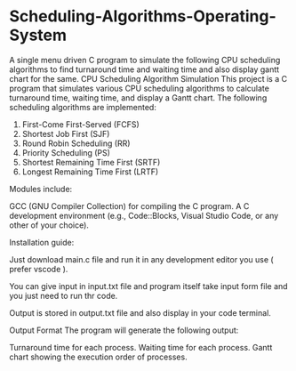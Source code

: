 # Scheduling-Algorithms-Operating-System
A single menu driven C program to simulate the following CPU scheduling algorithms to find turnaround time and waiting time and also display gantt chart for the same.
CPU Scheduling Algorithm Simulation
This project is a C program that simulates various CPU scheduling algorithms to calculate turnaround time, waiting time, and display a Gantt chart. The following scheduling algorithms are implemented:

1) First-Come First-Served (FCFS)
2) Shortest Job First (SJF)
3) Round Robin Scheduling (RR)
4) Priority Scheduling (PS)
5) Shortest Remaining Time First (SRTF)
6) Longest Remaining Time First (LRTF)


Modules include:

GCC (GNU Compiler Collection) for compiling the C program.
A C development environment (e.g., Code::Blocks, Visual Studio Code, or any other of your choice).

Installation guide:

Just download main.c file and run it in any development editor you use ( prefer vscode ).

You can give input in input.txt file and program itself take input form file and you just need to run thr code.

Output is stored in output.txt file and also display in your code terminal.

Output Format
The program will generate the following output:

Turnaround time for each process.
Waiting time for each process.
Gantt chart showing the execution order of processes.

